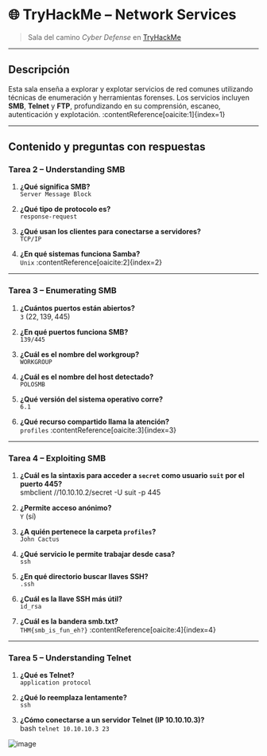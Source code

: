 # 🌐 TryHackMe – Network Services

> Sala del camino *Cyber Defense* en [TryHackMe](https://tryhackme.com/room/networkservices)

---

##  Descripción

Esta sala enseña a explorar y explotar servicios de red comunes utilizando técnicas de enumeración y herramientas forenses. Los servicios incluyen **SMB**, **Telnet** y **FTP**, profundizando en su comprensión, escaneo, autenticación y explotación. :contentReference[oaicite:1]{index=1}

---

##  Contenido y preguntas con respuestas

###  Tarea 2 – Understanding SMB

1. **¿Qué significa SMB?**  
   `Server Message Block`

2. **¿Qué tipo de protocolo es?**  
   `response-request`

3. **¿Qué usan los clientes para conectarse a servidores?**  
   `TCP/IP`

4. **¿En qué sistemas funciona Samba?**  
   `Unix` :contentReference[oaicite:2]{index=2}

---

###  Tarea 3 – Enumerating SMB

1. **¿Cuántos puertos están abiertos?**  
   `3` (22, 139, 445)

2. **¿En qué puertos funciona SMB?**  
   `139/445`

3. **¿Cuál es el nombre del workgroup?**  
   `WORKGROUP`

4. **¿Cuál es el nombre del host detectado?**  
   `POLOSMB`

5. **¿Qué versión del sistema operativo corre?**  
   `6.1`

6. **¿Qué recurso compartido llama la atención?**  
   `profiles` :contentReference[oaicite:3]{index=3}

---

###  Tarea 4 – Exploiting SMB

1. **¿Cuál es la sintaxis para acceder a `secret` como usuario `suit` por el puerto 445?**  
smbclient //10.10.10.2/secret -U suit -p 445

2. **¿Permite acceso anónimo?**  
`Y` (sí)

3. **¿A quién pertenece la carpeta `profiles`?**  
`John Cactus`

4. **¿Qué servicio le permite trabajar desde casa?**  
`ssh`

5. **¿En qué directorio buscar llaves SSH?**  
`.ssh`

6. **¿Cuál es la llave SSH más útil?**  
`id_rsa`

7. **¿Cuál es la bandera smb.txt?**  
`THM{smb_is_fun_eh?}` :contentReference[oaicite:4]{index=4}

---

###  Tarea 5 – Understanding Telnet

1. **¿Qué es Telnet?**  
`application protocol`

2. **¿Qué lo reemplaza lentamente?**  
`ssh`

3. **¿Cómo conectarse a un servidor Telnet (IP 10.10.10.3)?**  
bash
``telnet 10.10.10.3 23``

![image](https://github.com/user-attachments/assets/04dbb7ef-15e5-4364-8c3b-7effadeb1e7b)

